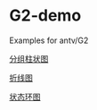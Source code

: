 # G2-demo
Examples for antv/G2

[分组柱状图](https://tortorse.github.io/g2-demo/column.html)

[折线图](https://tortorse.github.io/g2-demo/line.html)

[状态环图](https://tortorse.github.io/g2-demo/pie.html)